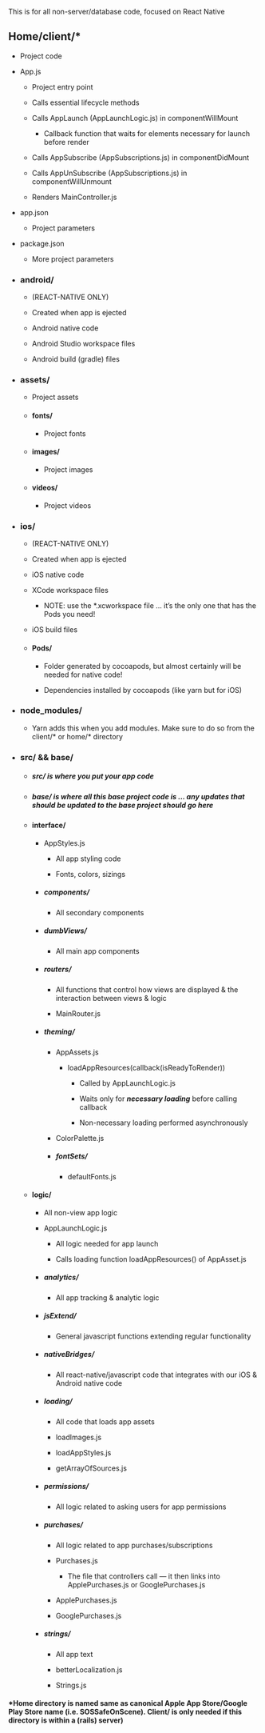 This is for all non-server/database code, focused on React Native

## Home/client/*

* Project code

* App.js

    * Project entry point

    * Calls essential lifecycle methods

    * Calls AppLaunch (AppLaunchLogic.js) in componentWillMount

        * Callback function that waits for elements necessary for launch before render

    * Calls AppSubscribe (AppSubscriptions.js) in componentDidMount

    * Calls AppUnSubscribe (AppSubscriptions.js) in componentWillUnmount 

    * Renders MainController.js

* app.json

    * Project parameters

* package.json

    * More project parameters

* ### android/

    * (REACT-NATIVE ONLY)

    * Created when app is ejected

    * Android native code
    
    * Android Studio workspace files

    * Android build (gradle) files

* ### assets/

    * Project assets

    * #### fonts/

        * Project fonts

    * #### images/

        * Project images

    * #### videos/

        * Project videos

* ### ios/

    * (REACT-NATIVE ONLY)

    * Created when app is ejected

    * iOS native code

    * XCode workspace files

        * NOTE: use the *.xcworkspace file … it’s the only one that has the Pods you need!

    * iOS build files

    * #### Pods/

        * Folder generated by cocoapods, but almost certainly will be needed for native code!

        * Dependencies installed by cocoapods (like yarn but for iOS)

* ### node_modules/

    * Yarn adds this when you add modules. Make sure to do so from the client/* or home/* directory

* ### src/ && base/

    * ##### src/ is where you put your app code

    * ##### base/ is where all this base project code is … any updates that should be updated to the base project should go here

    * #### interface/

        * AppStyles.js

            * All app styling code

            * Fonts, colors, sizings

        * ##### components/

            * All secondary components

        * ##### dumbViews/

            * All main app components

        * ##### routers/

            * All functions that control how views are displayed & the interaction between views & logic

            * MainRouter.js

        * ##### theming/

            * AppAssets.js

                * loadAppResources(callback(isReadyToRender))

                    * Called by AppLaunchLogic.js

                    * Waits only for **_necessary loading_** before calling callback

                    * Non-necessary loading performed asynchronously

            * ColorPalette.js

            * ##### fontSets/

                * defaultFonts.js

    * #### logic/

        * All non-view app logic

        * AppLaunchLogic.js

            * All logic needed for app launch

            * Calls loading function loadAppResources() of AppAsset.js

        * ##### analytics/

            * All app tracking & analytic logic

        * ##### jsExtend/

            * General javascript functions extending regular functionality

        * ##### nativeBridges/

            * All react-native/javascript code that integrates with our iOS & Android native code

        * ##### loading/

            * All code that loads app assets

            * loadImages.js

            * loadAppStyles.js

            * getArrayOfSources.js

        * ##### permissions/

            * All logic related to asking users for app permissions

        * ##### purchases/

            * All logic related to app purchases/subscriptions

            * Purchases.js

                * The file that controllers call — it then links into ApplePurchases.js or GooglePurchases.js

            * ApplePurchases.js

            * GooglePurchases.js

        * ##### strings/

            * All app text

            * betterLocalization.js

            * Strings.js


#### *Home directory is named same as canonical Apple App Store/Google Play Store name (i.e. SOSSafeOnScene). Client/ is only needed if this directory is within a (rails) server)

